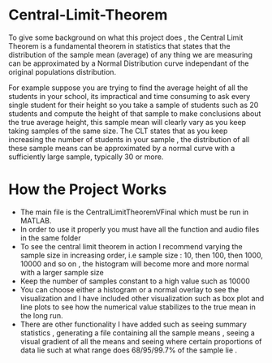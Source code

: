 # Central-Limit-Theorem
To give some background on what this project does , the Central Limit Theorem is a fundamental theorem in statistics that states that the distribution of the sample mean (average) of any thing we are measuring can be approximated by a Normal Distribution curve independant of the original populations distribution.

For example suppose you are trying to find the average height of all the students in your school, its impractical and time consuming to ask every single student for their height so you take a sample of students such as 20 students and compute the height of that sample to make conclusions about the true average height, this sample mean will clearly vary as you keep taking samples of the same size. The CLT states that as you keep increasing the number of students in your sample , the distribution of all these sample means can be approximated by a normal curve with a sufficiently large sample, typically 30 or more.


# How the Project Works 

* The main file is the CentralLimitTheoremVFinal which must be run in MATLAB.
* In order to use it properly you must have all the function and audio files in the same folder
* To see the central limit theorem in action I recommend varying the sample size in increasing order, i.e sample size : 10, then 100, then 1000, 10000 and so on , the histogram will become more and more normal with a larger sample size
* Keep the number of samples constant to a high value such as 10000
* You can choose either a histogram or a normal overlay to see the visualization and I have included other visualization such as box plot and line plots to see how the numerical value stabilizes to the true mean in the long run.
* There are other functionality I have added such as seeing summary statistics , generating a file containing all the sample means , seeing a visual gradient of all the means and seeing where certain proportions of data lie such at what range does 68/95/99.7% of the sample lie .



